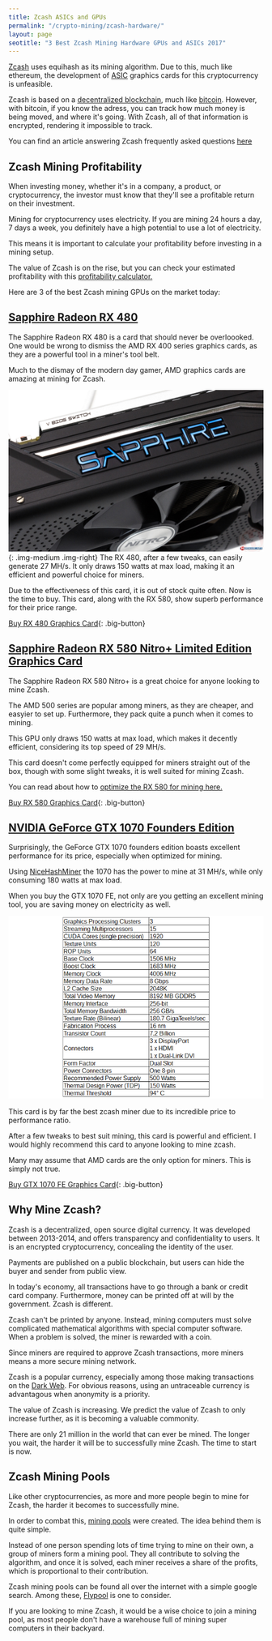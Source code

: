 ```yaml
---
title: Zcash ASICs and GPUs   
permalink: "/crypto-mining/zcash-hardware/"
layout: page
seotitle: "3 Best Zcash Mining Hardware GPUs and ASICs 2017" 
---
```


<!--- ![ZCASH](/img/cryptocurrency/zcash.png "ZCASH"){: .titlelogo-right} ---->

[Zcash](https://www.cryptocompare.com/mining/guides/how-to-mine-zcash/) uses equihash as its mining algorithm. Due to this, much like ethereum, the development of [ASIC](http://whatis.techtarget.com/definition/ASIC-application-specific-integrated-circuit) graphics cards for this cryptocurrency is unfeasible. 

Zcash is based on a [decentralized blockchain](https://en.wikipedia.org/wiki/Blockchain), much like [bitcoin](/crypto-mining/bitcoin-hardware/). However, with bitcoin, if you know the adress, you can track how much money is being moved, and where it's going. With Zcash, all of that information is encrypted, rendering it impossible to track. 

You can find an article answering Zcash frequently asked questions [here](https://z.cash/support/faq.html)

## Zcash Mining Profitability 

When investing money, whether it's in a company, a product, or cryptocurrency, the investor must know that they'll see a profitable return on their investment. 

Mining for cryptocurrency uses electricity. If you are mining 24 hours a day, 7 days a week, you definitely have a high potential to use a lot of electricity. 

This means it is important to calculate your profitability before investing in a mining setup. 

The value of Zcash is on the rise, but you can check your estimated profitability with this [profitability calculator.](https://www.cryptocompare.com/mining/calculator/zec?HashingPower=200&HashingUnit=H%2Fs&PowerConsumption=200&CostPerkWh=0.12)

Here are 3 of the best Zcash mining GPUs on the market today: 

## [Sapphire Radeon RX 480](https://www.amazon.com/gp/product/B01NAEFAHC/ref=as_li_tl?ie=UTF8&camp=1789&creative=9325&creativeASIN=B01NAEFAHC&linkCode=as2&tag=cryptocurrency06-20&linkId=6237ff99f7e40f32ccc8ecd04c4f515b)

 The Sapphire Radeon RX 480 is a card that should never be overloooked. One would be wrong to dismiss the AMD RX 400 series graphics cards, as they are a powerful tool in a miner's tool belt.

Much to the dismay of the modern day gamer, AMD graphics cards are amazing at mining for Zcash. 

![RADEON RX 480](/img/cryptocurrency/gpu/rx480.jpg "RX 480"){: .img-medium .img-right}
The RX 480, after a few tweaks, can easily generate 27 MH/s. It only draws 150 watts at max load, making it an efficient and powerful choice for miners. 

Due to the effectiveness of this card, it is out of stock quite often. Now is the time to buy. This card, along with the RX 580, show superb performance for their price range. 

[Buy RX 480 Graphics Card](https://www.amazon.com/gp/product/B01NAEFAHC/ref=as_li_tl?ie=UTF8&camp=1789&creative=9325&creativeASIN=B01NAEFAHC&linkCode=as2&tag=cryptocurrency06-20&linkId=6237ff99f7e40f32ccc8ecd04c4f515b){: .big-button}

## [Sapphire Radeon RX 580 Nitro+ Limited Edition Graphics Card](https://www.amazon.com/gp/product/B06ZZGXTTK/ref=as_li_tl?ie=UTF8&camp=1789&creative=9325&creativeASIN=B06ZZGXTTK&linkCode=as2&tag=cryptocurrency06-20&linkId=010da69d2fcbb9314f7c9e4e0df9a94f)

The Sapphire Radeon RX 580 Nitro+ is a great choice for anyone looking to mine Zcash. 

The AMD 500 series are popular among miners, as they are cheaper, and easyier to set up. Furthermore, they pack quite a punch when it comes to mining. 

This GPU only draws 150 watts at max load, which makes it decently efficient, considering its top speed of 29 MH/s.

This card doesn't come perfectly equipped for miners straight out of the box, though with some slight tweaks, it is well suited for mining Zcash.  

You can read about how to [optimize the RX 580 for mining here.](http://1stminingrig.com/are-the-rx570-and-rx580-profitable-mining-performance-review/)

[Buy RX 580 Graphics Card](https://www.amazon.com/gp/product/B06ZZGXTTK/ref=as_li_tl?ie=UTF8&camp=1789&creative=9325&creativeASIN=B06ZZGXTTK&linkCode=as2&tag=cryptocurrency06-20&linkId=010da69d2fcbb9314f7c9e4e0df9a94f){: .big-button}


## [NVIDIA GeForce GTX 1070 Founders Edition](https://www.amazon.com/gp/product/B01GLRX81I/ref=as_li_tl?ie=UTF8&camp=1789&creative=9325&creativeASIN=B01GLRX81I&linkCode=as2&tag=cryptocurrency06-20&linkId=d10aa5bb4f5fef3b27134a488387dd4b)

Surprisingly, the GeForce GTX 1070 founders edition boasts excellent performance for its price, especially when optimized for mining. 

Using [NiceHashMiner](https://www.nicehash.com/) the 1070 has the power to mine at 31 MH/s, while only consuming 180 watts at max load. 

When you buy the GTX 1070  FE, not only are you getting an excellent mining tool, you are saving money on electricity as well.

![1070 FE Specs](/img/cryptocurrency/gpu/1070-specs.jpg "1070 FE SPECS") 

This card is by far the best zcash miner due to its incredible price to performance ratio. 

After a few tweaks to best suit mining, this card is powerful and efficient. I would highly recommend this card to anyone looking to mine zcash. 

Many may assume that AMD cards are the only option for miners. This is simply not true.

[Buy GTX 1070 FE Graphics Card](https://www.amazon.com/gp/product/B01GLRX81I/ref=as_li_tl?ie=UTF8&camp=1789&creative=9325&creativeASIN=B01GLRX81I&linkCode=as2&tag=cryptocurrency06-20&linkId=d10aa5bb4f5fef3b27134a488387dd4b){: .big-button}

## Why Mine Zcash? 

Zcash is a decentralized, open source digital currency. It was developed between 2013-2014, and offers transparency and confidentiality to users. It is an encrypted cryptocurrency, concealing the identity of the user. 

Payments are published on a public blockchain, but users can hide the buyer and sender from public view. 

In today's economy, all transactions have to go through a bank or credit card company. Furthermore, money can be printed off at will by the government. Zcash is different. 

Zcash can't be printed by anyone. Instead, mining computers must solve complicated mathematical algorithms with special computer software. When a problem is solved, the miner is rewarded with a coin. 

Since miners are required to approve Zcash transactions, more miners means a more secure mining network. 

Zcash is a popular currency, especially among those making transactions on the [Dark Web](https://en.wikipedia.org/wiki/Dark_web). For obvious reasons, using an untraceable currency is advantagous when anonymity is a priority. 

The value of Zcash is increasing. We predict the value of Zcash to only increase further, as it is becoming a valuable commonity. 

There are only 21 million in the world that can ever be mined. The longer you wait, the harder it will be to successfully mine Zcash. The time to start is now. 

## Zcash Mining Pools 

Like other cryptocurrencies, as more and more people begin to mine for Zcash, the harder it becomes to successfully mine. 

In order to combat this, [mining pools](https://en.wikipedia.org/wiki/Mining_pool) were created. The idea behind them is quite simple. 

Instead of one person spending lots of time trying to mine on their own, a group of miners form a mining pool. They all contribute to solving the algorithm, and once it is solved, each miner receives a share of the profits, which is proportional to their contribution. 

Zcash mining pools can be found all over the internet with a simple google search. Among these, [Flypool](https://zcash.flypool.org/) is one to consider.

If you are looking to mine Zcash, it would be a wise choice to join a mining pool, as most people don't have a warehouse full of mining super computers in their backyard. 

